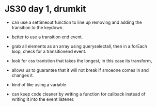 # JS30 day 1, drumkit
 - can use a settimeout function to line up removing and adding the transition to the keydown.
 - better to use a transition end event.
 - grab all elements as an array using queryselectall, then in a forEach loop, check for a transitionend event.
 - look for css tranistion that takes the longest, in this case its transform,
  - allows us to guarantee that it will not break if smoeone comes in and changes it.
  - kind of like using a variable

- can keep code cleaner by writing a function for callback instead of writing it into the event listener.